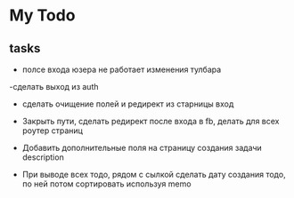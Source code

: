 # My Todo #  

## tasks 

- полсе входа юзера не работает изменения тулбара

-сделать выход из auth

- сделать очищение полей и редирект из старницы вход


- Закрыть пути, сделать редирект после входа в fb, делать для всех роутер страниц

- Добавить дополнительные поля на страницу создания задачи description

- При выводе всех тодо, рядом с сылкой сделать дату создания тодо, по ней потом сортировать используя memo